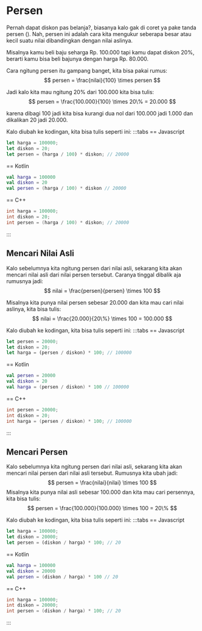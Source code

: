# Persen

Pernah dapat diskon pas belanja?, biasanya kalo gak di coret ya pake tanda persen ($%$). Nah, persen ini adalah cara kita mengukur seberapa besar atau kecil suatu nilai dibandingkan dengan nilai aslinya. 

Misalnya kamu beli baju seharga Rp. $100.000$ tapi kamu dapat diskon $20\%$, berarti kamu bisa beli bajunya dengan harga Rp. $80.000$.

Cara ngitung persen itu gampang banget, kita bisa pakai rumus:
$$ persen = \frac{nilai}{100} \times persen $$

Jadi kalo kita mau ngitung $20\%$ dari $100.000$ kita bisa tulis:
$$ persen = \frac{100.000}{100} \times 20\% = 20.000 $$

karena dibagi $100$ jadi kita bisa kurangi dua nol dari $100.000$ jadi $1.000$ dan dikalikan $20$ jadi $20.000$.

Kalo diubah ke kodingan, kita bisa tulis seperti ini:
:::tabs
== Javascript
```js
let harga = 100000;
let diskon = 20;
let persen = (harga / 100) * diskon; // 20000
```
== Kotlin
```kt
val harga = 100000
val diskon = 20
val persen = (harga / 100) * diskon // 20000
```
== C++
```cpp
int harga = 100000;
int diskon = 20;
int persen = (harga / 100) * diskon; // 20000
```
:::

## Mencari Nilai Asli

Kalo sebelumnya kita ngitung persen dari nilai asli, sekarang kita akan mencari nilai asli dari nilai persen tersebut. Caranya tinggal dibalik aja rumusnya jadi:
$$ nilai = \frac{persen}{persen} \times 100 $$

Misalnya kita punya nilai persen sebesar $20.000$ dan kita mau cari nilai aslinya, kita bisa tulis:
$$ nilai = \frac{20.000}{20\%} \times 100 = 100.000 $$

Kalo diubah ke kodingan, kita bisa tulis seperti ini:
:::tabs
== Javascript
```js
let persen = 20000;
let diskon = 20;
let harga = (persen / diskon) * 100; // 100000
```
== Kotlin
```kt
val persen = 20000
val diskon = 20
val harga = (persen / diskon) * 100 // 100000
```
== C++
```cpp
int persen = 20000;
int diskon = 20;
int harga = (persen / diskon) * 100; // 100000
```
:::

## Mencari Persen

Kalo sebelumnya kita ngitung persen dari nilai asli, sekarang kita akan mencari nilai persen dari nilai asli tersebut. Rumusnya kita ubah jadi:
$$ persen = \frac{nilai}{nilai} \times 100 $$
Misalnya kita punya nilai asli sebesar $100.000$ dan kita mau cari persennya, kita bisa tulis:
$$ persen = \frac{100.000}{100.000} \times 100 = 20\% $$

Kalo diubah ke kodingan, kita bisa tulis seperti ini:
:::tabs
== Javascript
```js
let harga = 100000;
let diskon = 20000;
let persen = (diskon / harga) * 100; // 20
```
== Kotlin
```kt
val harga = 100000
val diskon = 20000
val persen = (diskon / harga) * 100 // 20
```
== C++
```cpp
int harga = 100000;
int diskon = 20000;
int persen = (diskon / harga) * 100; // 20
```
:::
